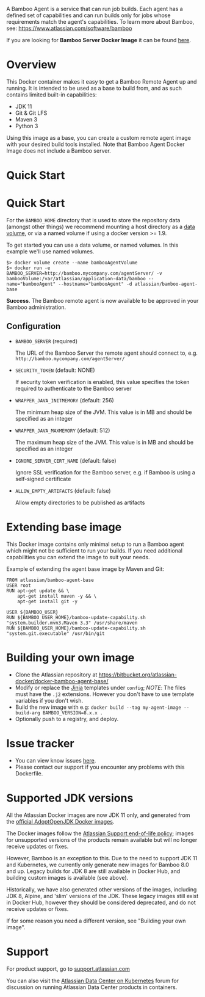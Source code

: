 A Bamboo Agent is a service that can run job builds. Each agent has a defined set of capabilities and can run builds only for jobs whose requirements match the agent's capabilities.
To learn more about Bamboo, see: https://www.atlassian.com/software/bamboo

If you are looking for **Bamboo Server Docker Image** it can be found [here](https://hub.docker.com/r/atlassian/bamboo-server/).

# Overview

This Docker container makes it easy to get a Bamboo Remote Agent up and running. It is intended to be used as a base to build from, and as such
contains limited built-in capabilities:

* JDK 11
* Git & Git LFS
* Maven 3
* Python 3

Using this image as a base, you can create a custom remote agent image with your
desired build tools installed. Note that Bamboo Agent Docker Image does not
include a Bamboo server.

# Quick Start

# Quick Start

For the `BAMBOO_HOME` directory that is used to store the repository data (amongst other things) we recommend mounting a host directory as a [data volume](https://docs.docker.com/engine/tutorials/dockervolumes/#/data-volumes), or via a named volume if using a docker version >= 1.9.

To get started you can use a data volume, or named volumes. In this example we'll use named volumes.

    $> docker volume create --name bambooAgentVolume
    $> docker run -e BAMBOO_SERVER=http://bamboo.mycompany.com/agentServer/ -v bambooVolume:/var/atlassian/application-data/bamboo --name="bambooAgent" --hostname="bambooAgent" -d atlassian/bamboo-agent-base

**Success**. The Bamboo remote agent is now available to be approved in your Bamboo administration.


## Configuration

* `BAMBOO_SERVER` (required)

   The URL of the Bamboo Server the remote agent should connect to, e.g. `http://bamboo.mycompany.com/agentServer/`

* `SECURITY_TOKEN` (default: NONE)

   If security token verification is enabled, this value specifies the token required to authenticate to the Bamboo server

* `WRAPPER_JAVA_INITMEMORY` (default: 256)

   The minimum heap size of the JVM. This value is in MB and should be specified as an integer

* `WRAPPER_JAVA_MAXMEMORY` (default: 512)

   The maximum heap size of the JVM. This value is in MB and should be specified as an integer

* `IGNORE_SERVER_CERT_NAME` (default: false)

   Ignore SSL verification for the Bamboo server, e.g. if Bamboo is using a self-signed certificate

* `ALLOW_EMPTY_ARTIFACTS` (default: false)

   Allow empty directories to be published as artifacts

# Extending base image

This Docker image contains only minimal setup to run a Bamboo agent which might not be sufficient to run your builds. If you need additional capabilities you can extend the image to suit your needs.

Example of extending the agent base image by Maven and Git:

    FROM atlassian/bamboo-agent-base
    USER root
    RUN apt-get update && \
        apt-get install maven -y && \
        apt-get install git -y
        
    USER ${BAMBOO_USER}
    RUN ${BAMBOO_USER_HOME}/bamboo-update-capability.sh "system.builder.mvn3.Maven 3.3" /usr/share/maven
    RUN ${BAMBOO_USER_HOME}/bamboo-update-capability.sh "system.git.executable" /usr/bin/git

# Building your own image

* Clone the Atlassian repository at https://bitbucket.org/atlassian-docker/docker-bamboo-agent-base/
* Modify or replace the [Jinja](https://jinja.palletsprojects.com/) templates
  under `config`; _NOTE_: The files must have the `.j2` extensions. However you
  don't have to use template variables if you don't wish.
* Build the new image with e.g: `docker build --tag my-agent-image --build-arg BAMBOO_VERSION=8.x.x .`
* Optionally push to a registry, and deploy.

# Issue tracker

* You can view know issues [here](https://jira.atlassian.com/projects/BAM/issues/filter=allissues).
* Please contact our support if you encounter any problems with this Dockerfile.

# Supported JDK versions

All the Atlassian Docker images are now JDK 11 only, and generated from the
[official AdoptOpenJDK Docker images](https://hub.docker.com/r/adoptopenjdk/openjdk11).

The Docker images follow the [Atlassian Support end-of-life
policy](https://confluence.atlassian.com/support/atlassian-support-end-of-life-policy-201851003.html);
images for unsupported versions of the products remain available but will no longer
receive updates or fixes.

However, Bamboo is an exception to this. Due to the need to support JDK 11 and
Kubernetes, we currently only generate new images for Bamboo 8.0 and up. Legacy
builds for JDK 8 are still available in Docker Hub, and building custom images
is available (see above).

Historically, we have also generated other versions of the images, including
JDK 8, Alpine, and 'slim' versions of the JDK. These legacy images still exist in
Docker Hub, however they should be considered deprecated, and do not receive
updates or fixes.

If for some reason you need a different version, see "Building your own image".

# Support

For product support, go to [support.atlassian.com](https://support.atlassian.com/)

You can also visit the [Atlassian Data Center on
Kubernetes](https://community.atlassian.com/t5/Atlassian-Data-Center-on/gh-p/DC_Kubernetes)
forum for discussion on running Atlassian Data Center products in containers.
